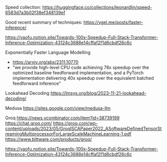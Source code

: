 Speed collection:
https://huggingface.co/collections/leonardlin/speed-6583d7a3b02f38ef348139ef

Good recent summary of techniques:
https://vgel.me/posts/faster-inference/

https://yaofu.notion.site/Towards-100x-Speedup-Full-Stack-Transformer-Inference-Optimization-43124c3688e14cffaf2f1d6cbdf26c6c


Exponentially Faster Language Modelling
  * https://arxiv.org/abs/2311.10770
  * "we provide high-level CPU code achieving 78x speedup over the optimized baseline feedforward implementation, and a PyTorch implementation delivering 40x speedup over the equivalent batched feedforward inference"

Lookahead Decoding
https://lmsys.org/blog/2023-11-21-lookahead-decoding/

Medusa
https://sites.google.com/view/medusa-llm



Groq
https://news.ycombinator.com/item?id=38739199
https://chat.groq.com/
https://groq.com/wp-content/uploads/2023/05/GroqISCAPaper2022_ASoftwareDefinedTensorStreamingMultiprocessorForLargeScaleMachineLearning-1.pdf
https://www.bittware.com/products/groq/

https://yaofu.notion.site/Towards-100x-Speedup-Full-Stack-Transformer-Inference-Optimization-43124c3688e14cffaf2f1d6cbdf26c6c